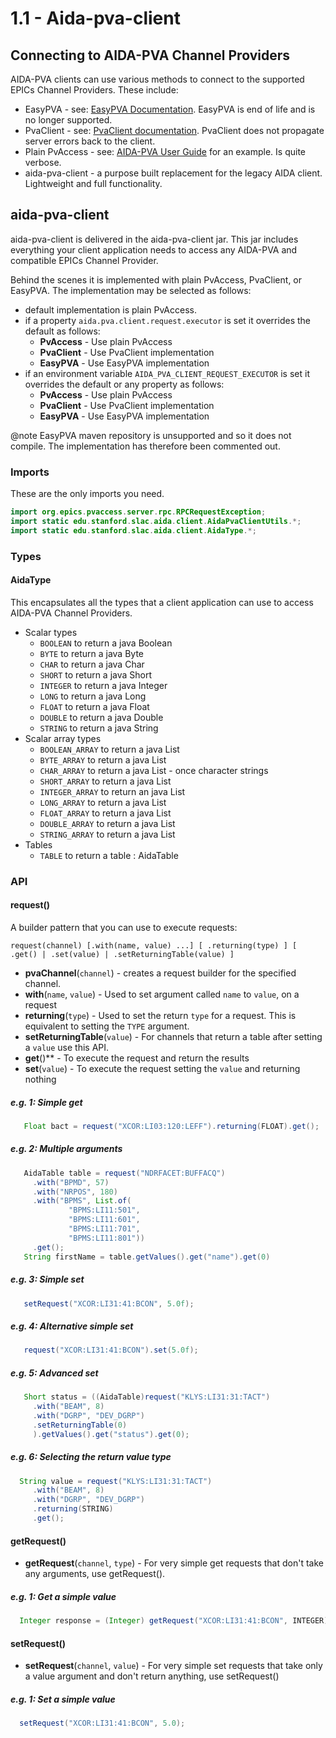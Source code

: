 # 1.1 - Aida-pva-client
## Connecting to AIDA-PVA Channel Providers
AIDA-PVA clients can use various methods to connect to the supported EPICs Channel Providers.  These include: 
- EasyPVA - see: [EasyPVA Documentation](http://epics-pvdata.sourceforge.net/docbuild/easyPVAJava/tip/documentation/easyPVA.html).  EasyPVA is end of life and is no longer supported.
- PvaClient - see: [PvaClient documentation](https://github.com/epics-base/pvaClientJava).  PvaClient does not propagate server errors back to the client.
- Plain PvAccess - see: [AIDA-PVA User Guide](1_00_User_Guide.md) for an example.  Is quite verbose.
- aida-pva-client - a purpose built replacement for the legacy AIDA client.  Lightweight and full functionality.

## aida-pva-client
aida-pva-client is delivered in the aida-pva-client jar.  This jar includes everything 
your client application needs to access any AIDA-PVA and compatible EPICs Channel Provider.

Behind the scenes it is implemented with plain PvAccess, PvaClient, or EasyPVA.  The implementation may be selected as follows:
- default implementation is plain PvAccess.
- if a property `aida.pva.client.request.executor` is set it overrides the default as follows:
  - **PvAccess** - Use plain PvAccess
  - **PvaClient** - Use PvaClient implementation
  - **EasyPVA** - Use EasyPVA implementation
- if an environment variable `AIDA_PVA_CLIENT_REQUEST_EXECUTOR` is set it overrides the default or any property as follows:
  - **PvAccess** - Use plain PvAccess
  - **PvaClient** - Use PvaClient implementation
  - **EasyPVA** - Use EasyPVA implementation

@note EasyPVA maven repository is unsupported and so it does not compile.  The implementation has therefore been commented out.

### Imports
These are the only imports you need.

```java
import org.epics.pvaccess.server.rpc.RPCRequestException;
import static edu.stanford.slac.aida.client.AidaPvaClientUtils.*;
import static edu.stanford.slac.aida.client.AidaType.*;

```

### Types
#### AidaType
This encapsulates all the types that a client application can use to access AIDA-PVA Channel 
Providers.  
* Scalar types
    * `BOOLEAN`            to return a java Boolean
    * `BYTE`               to return a java Byte
    * `CHAR`               to return a java Char
    * `SHORT`              to return a java Short
    * `INTEGER`            to return a java Integer
    * `LONG`               to return a java Long
    * `FLOAT`              to return a java Float
    * `DOUBLE`             to return a java Double
    * `STRING`             to return a java String
* Scalar array types
    * `BOOLEAN_ARRAY`      to return a java List<Boolean>
    * `BYTE_ARRAY`         to return a java List<Byte>
    * `CHAR_ARRAY`         to return a java List<Byte> - once character strings
    * `SHORT_ARRAY`        to return a java List<Short>
    * `INTEGER_ARRAY`      to return an java List<Integer>
    * `LONG_ARRAY`         to return a java List<Long>
    * `FLOAT_ARRAY`        to return a java List<Float>
    * `DOUBLE_ARRAY`       to return a java List<Double>
    * `STRING_ARRAY`       to return a java List<String>
* Tables
    * `TABLE`              to return a table : AidaTable

### API
#### request()
A builder pattern that you can use to execute requests:

    request(channel) [.with(name, value) ...] [ .returning(type) ] [ .get() | .set(value) | .setReturningTable(value) ]

- **pvaChannel**(`channel`) - creates a request builder for the specified channel.
- **with**(`name`, `value`) - Used to set argument called `name` to `value`, on a request
- **returning**(`type`) - Used to set the return `type` for a request.  This is equivalent to setting the `TYPE` argument.
- **setReturningTable**(`value`) - For channels that return a table after setting a `value` use this API.
- **get**()** - To execute the request and return the results
- **set**(`value`) - To execute the request setting the `value` and returning nothing

##### e.g. 1: Simple get
```java
   Float bact = request("XCOR:LI03:120:LEFF").returning(FLOAT).get();
```

##### e.g. 2: Multiple arguments
```java
   AidaTable table = request("NDRFACET:BUFFACQ")
     .with("BPMD", 57)
     .with("NRPOS", 180)
     .with("BPMS", List.of(
             "BPMS:LI11:501",
             "BPMS:LI11:601",
             "BPMS:LI11:701",
             "BPMS:LI11:801"))
     .get();
   String firstName = table.getValues().get("name").get(0)
```

##### e.g. 3: Simple set

```java
   setRequest("XCOR:LI31:41:BCON", 5.0f);
```

##### e.g. 4: Alternative simple set

```java
   request("XCOR:LI31:41:BCON").set(5.0f);
```

##### e.g. 5: Advanced set
```java
   Short status = ((AidaTable)request("KLYS:LI31:31:TACT")
     .with("BEAM", 8)
     .with("DGRP", "DEV_DGRP")
     .setReturningTable(0)
     ).getValues().get("status").get(0);
```

##### e.g. 6: Selecting the return value type

```java
  String value = request("KLYS:LI31:31:TACT")
     .with("BEAM", 8)
     .with("DGRP", "DEV_DGRP")
     .returning(STRING)
     .get();
```

#### getRequest()
- **getRequest**(`channel`, `type`) - For very simple get requests that don't take any arguments, use getRequest().

##### e.g. 1: Get a simple value
```java
  Integer response = (Integer) getRequest("XCOR:LI31:41:BCON", INTEGER);
```

#### setRequest()
- **setRequest**(`channel`, `value`) - For very simple set requests that take only a value argument and don't return anything, use setRequest()

##### e.g. 1: Set a simple value
```java
  setRequest("XCOR:LI31:41:BCON", 5.0);
```
